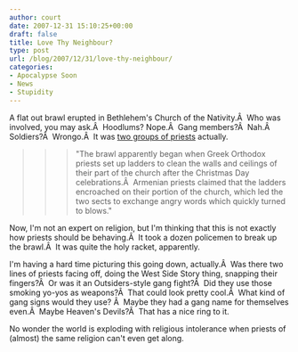 ```yaml
---
author: court
date: 2007-12-31 15:10:25+00:00
draft: false
title: Love Thy Neighbour?
type: post
url: /blog/2007/12/31/love-thy-neighbour/
categories:
- Apocalypse Soon
- News
- Stupidity
---
```


A flat out brawl erupted in Bethlehem's Church of the Nativity.Â  Who was involved, you may ask.Â  Hoodlums? Nope.Â  Gang members?Â  Nah.Â  Soldiers?Â  Wrongo.Â  It was [two groups of priests](http://www.timesonline.co.uk/tol/news/world/middle_east/article3104350.ece) actually.


<blockquote>

> 
> <blockquote>"The brawl apparently began when Greek Orthodox priests set up ladders to clean the walls and ceilings of their part of the church after the Christmas Day celebrations.Â  Armenian priests claimed that the ladders encroached on their portion of the church, which led the two sects to exchange angry words which quickly turned to blows."</blockquote>
> 
> 
</blockquote>


Now, I'm not an expert on religion, but I'm thinking that this is not exactly how priests should be behaving.Â  It took a dozen policemen to break up the brawl.Â  It was quite the holy racket, apparently.

I'm having a hard time picturing this going down, actually.Â  Was there two lines of priests facing off, doing the West Side Story thing, snapping their fingers?Â  Or was it an Outsiders-style gang fight?Â  Did they use those smoking yo-yos as weapons?Â  That could look pretty cool.Â  What kind of gang signs would they use? Â  Maybe they had a gang name for themselves even.Â  Maybe Heaven's Devils?Â  That has a nice ring to it.

No wonder the world is exploding with religious intolerance when priests of (almost) the same religion can't even get along.
